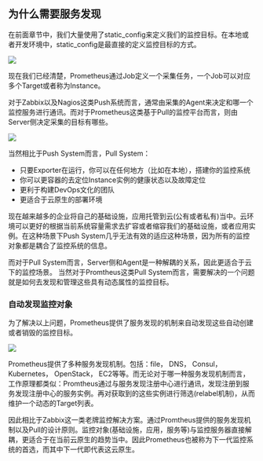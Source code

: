 ## 为什么需要服务发现

在前面章节中，我们大量使用了static_config来定义我们的监控目标。在本地或者开发环境中，static_config是最直接的定义监控目标的方式。

![](http://dockerone.com/uploads/article/20180117/406c11fa0ec204505b091098caecbf43.png)

现在我们已经清楚，Prometheus通过Job定义一个采集任务，一个Job可以对应多个Target或者称为Instance。

对于Zabbix以及Nagios这类Push系统而言，通常由采集的Agent来决定和哪一个监控服务进行通讯。而对于Prometheus这类基于Pull的监控平台而言，则由Server侧决定采集的目标有哪些。

![](http://dockerone.com/uploads/article/20180117/30ffeaa9ddeb0e30382f713ae3d81328.png)

当然相比于Push System而言，Pull System：

* 只要Exporter在运行，你可以在任何地方（比如在本地），搭建你的监控系统
* 你可以更容器的去定位Instance实例的健康状态以及故障定位
* 更利于构建DevOps文化的团队
* 更适合于云原生的部署环境

现在越来越多的企业将自己的基础设施，应用托管到云(公有或者私有)当中。云环境可以更好的根据当前系统容量需求去扩容或者缩容我们的基础设施，或者应用实例。在这种场景下Push System几乎无法有效的适应这种场景，因为所有的监控对象都是耦合了监控系统的信息。

而对于Pull System而言，Server侧和Agent是一种解耦的关系，因此更适合于云下的监控场景。 当然对于Promtheus这类Pull System而言，需要解决的一个问题就是如何去发现和管理这些具有动态属性的监控目标。

### 自动发现监控对象

为了解决以上问题，Prometheus提供了服务发现的机制来自动发现这些自动创建或者销毁的监控目标。

![](http://dockerone.com/uploads/article/20180117/ace221c3c96a2915a6753c1cf8ab9d4f.png)

Prometheus提供了多种服务发现机制。包括：file， DNS， Consul， Kubernetes， OpenStack， EC2等等。而无论对于哪一种服务发现机制而言，工作原理都类似：Promtheus通过与服务发现注册中心进行通讯，发现注册到服务发现注册中心的服务实例。再对获取到的这些实例进行筛选(relabel机制)，从而维护一个动态的Target列表。

因此相比于Zabbix这一类老牌监控解决方案。通过Promtheus提供的服务发现机制以及Pull的设计原则。监控对象(基础设施，应用，服务等)与监控服务器直接解耦，更适合于在当前云原生的趋势当中。因此Prometheus也被称为下一代监控系统的首选，而其中下一代即代表这云原生。